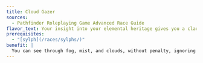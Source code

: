 ```yaml
---
title: Cloud Gazer
sources:
  - Pathfinder Roleplaying Game Advanced Race Guide
flavor_text: Your insight into your elemental heritage gives you a clarity of sight few humans possess.
prerequisites:
  - "[sylph](/races/sylphs/)"
benefit: |
  You can see through fog, mist, and clouds, without penalty, ignoring any cover or concealment bonuses from such effects. If the effect is created by magic, this feat instead triples the distance you can see without penalty.
---
```


